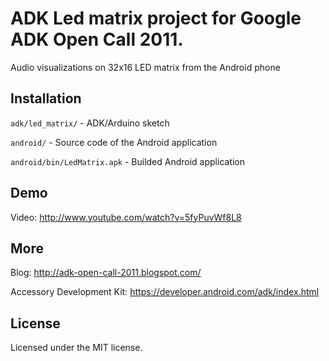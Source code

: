 # ADK Led matrix project for Google ADK Open Call 2011.
Audio visualizations on 32x16 LED matrix from the Android phone

## Installation
`adk/led_matrix/` - ADK/Arduino sketch

`android/` - Source code of the Android application

`android/bin/LedMatrix.apk` - Builded Android application

## Demo
Video: http://www.youtube.com/watch?v=5fyPuvWf8L8

## More
Blog: http://adk-open-call-2011.blogspot.com/

Accessory Development Kit: https://developer.android.com/adk/index.html

## License
Licensed under the MIT license.
